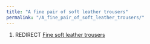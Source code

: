 ```yaml
---
title: "A fine pair of soft leather trousers"
permalink: "/A_fine_pair_of_soft_leather_trousers/"
---
```


1.  REDIRECT [Fine soft leather
    trousers](Fine_soft_leather_trousers "wikilink")